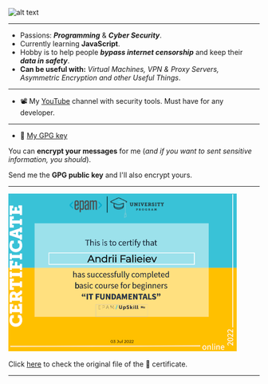  ![alt text](https://github.com/autopilotcode/My_Learning_Templates/blob/main/Andrii%20Faieiev.png)
 
---
- Passions: **_Programming_** & **_Cyber Security_**.
- Currently learning **JavaScript**.
- Hobby is to help people **_bypass internet censorship_** and keep their **_data in safety_**.
- **Can be useful with:** _Virtual Machines, VPN & Proxy Servers, Asymmetric Encryption and other Useful Things_.
---
- 📽️ My [YouTube] channel with security tools. Must have for any developer.

 [YouTube]: https://www.youtube.com/channel/UCY_2FuUykbrEGUoOtsskT1A
 
---
- 🔑 [My GPG key](https://github.com/autopilotcode/autopilotcode/blob/c79972b34bd0285f2af9c3186ed7f37e0b237a8b/autopilotcode.pub "GPG Public Key")

You can **encrypt your messages** for me (_and if you want to sent sensitive information, you should_). 

Send me the **GPG public key** and I'll also encrypt yours.

---
![Epam Certificate](https://github.com/autopilotcode/autopilotcode/blob/main/Epam-certificate-s.png "Epam Certificate")

Click [here] to check the original file of the 📜 certificate.

[here]: https://github.com/autopilotcode/autopilotcode/blob/main/EPAM_IT_Fundamentals_for_Ukrainian_Switchers_2022.pdf

---
<!---
autopilotcode/autopilotcode is a ✨ special ✨ repository because its `README.md` (this file) appears on your GitHub profile.
You can click the Preview link to take a look at your changes.
--->
